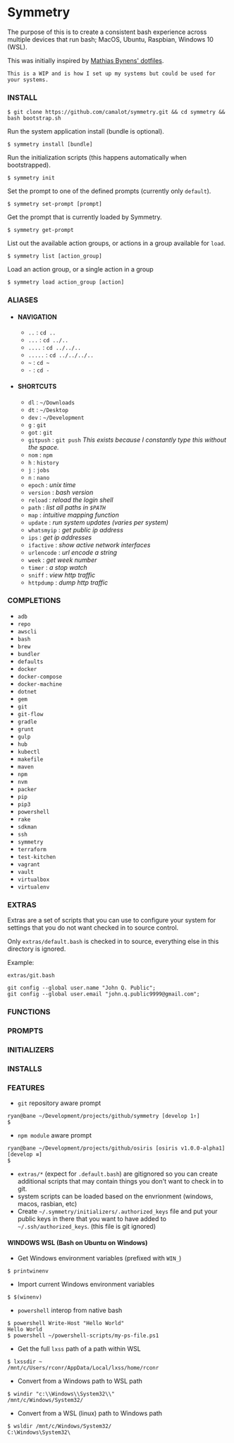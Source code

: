 # Symmetry

The purpose of this is to create a consistent bash experience across multiple devices that run bash; MacOS, Ubuntu, Raspbian, Windows 10 (WSL).

This was initially inspired by [Mathias Bynens' dotfiles](https://github.com/mathiasbynens/dotfiles).

`This is a WIP and is how I set up my systems but could be used for your systems.`

### INSTALL

```
$ git clone https://github.com/camalot/symmetry.git && cd symmetry && bash bootstrap.sh
```

Run the system application install (bundle is optional).
```
$ symmetry install [bundle]
```

Run the initialization scripts (this happens automatically when bootstrapped).
```
$ symmetry init
```

Set the prompt to one of the defined prompts (currently only `default`).
```
$ symmetry set-prompt [prompt]
```

Get the prompt that is currently loaded by Symmetry.
```
$ symmetry get-prompt
```

List out the available action groups, or actions in a group available for `load`.
```
$ symmetry list [action_group]
```

Load an action group, or a single action in a group
```
$ symmetry load action_group [action]
```

### ALIASES

- #### NAVIGATION
	- `..` : `cd ..`
	- `...` : `cd ../..`
	- `....` : `cd ../../..`
	- `.....` : `cd ../../../..`
	- `~` : `cd ~`
	- `-` : `cd -`
- #### SHORTCUTS
	- `dl` : `~/Downloads`
	- `dt` : `~/Desktop`
	- `dev` : `~/Development`
	- `g` : `git`
	- `got` : `git`
	- `gitpush` : `git push` _This exists because I constantly type this without the space._
	- `nom` : `npm`
	- `h` : `history`
	- `j` : `jobs`
	- `n` : `nano`
	- `epoch` : _unix time_
	- `version` : _bash version_
	- `reload` : _reload the login shell_
	- `path` : _list all paths in `$PATH`_
	- `map` : _intuitive mapping function_
	- `update` : _run system updates (varies per system)_
	- `whatsmyip` : _get public ip address_
	- `ips` : _get ip addresses_
	- `ifactive` : _show active network interfaces_
	- `urlencode` : _url encode a string_
	- `week` : _get week number_
	- `timer` : _a stop watch_
	- `sniff` : _view http traffic_
	- `httpdump` : _dump http traffic_

### COMPLETIONS
- `adb`
- `repo`
- `awscli`
- `bash`
- `brew`
- `bundler`
- `defaults`
- `docker`
- `docker-compose`
- `docker-machine`
- `dotnet`
- `gem`
- `git`
- `git-flow`
- `gradle`
- `grunt`
- `gulp`
- `hub`
- `kubectl`
- `makefile`
- `maven`
- `npm`
- `nvm`
- `packer`
- `pip`
- `pip3`
- `powershell`
- `rake`
- `sdkman`
- `ssh`
- `symmetry`
- `terraform`
- `test-kitchen`
- `vagrant`
- `vault`
- `virtualbox`
- `virtualenv`

### EXTRAS

Extras are a set of scripts that you can use to configure your system for settings that you do not want checked in to source control.

Only `extras/default.bash` is checked in to source, everything else in this directory is ignored.

Example:

`extras/git.bash`
```
git config --global user.name "John Q. Public";
git config --global user.email "john.q.public9999@gmail.com";
```

### FUNCTIONS

### PROMPTS

### INITIALIZERS

### INSTALLS


### FEATURES

- `git` repository aware prompt
```
ryan@bane ~/Development/projects/github/symmetry [develop 1↑]
$
```
- `npm module` aware prompt
```
ryan@bane ~/Development/projects/github/osiris [osiris v1.0.0-alpha1] [develop ≡]
$
```
- `extras/*` (expect for `.default.bash`) are gitignored so you can create additional scripts that may contain things you don't want to check in to git.
- system scripts can be loaded based on the envrionment (windows, macos, rasbian, etc)
- Create `~/.symmetry/initializers/.authorized_keys` file and put your public keys in there that you want to have added to `~/.ssh/authorized_keys`. (this file is git ignored)

#### WINDOWS WSL (Bash on Ubuntu on Windows)

- Get Windows environment variables (prefixed with `WIN_`)
```
$ printwinenv
```
- Import current Windows environment variables
```
$ $(winenv)
```

- `powershell` interop from native bash
```
$ powershell Write-Host "Hello World"
Hello World
$ powershell ~/powershell-scripts/my-ps-file.ps1
```
- Get the full `lxss` path of a path within WSL
```
$ lxssdir ~
/mnt/c/Users/rconr/AppData/Local/lxss/home/rconr
```
- Convert from a Windows path to WSL path
```
$ windir "c:\\Windows\\System32\\"
/mnt/c/Windows/System32/
```
- Convert from a WSL (linux) path to Windows path
```
$ wsldir /mnt/c/Windows/System32/
C:\Windows\System32\
```
